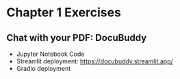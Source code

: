 # Chapter 1 Exercises

## Chat with your PDF: DocuBuddy 
- Jupyter Notebook Code
- Streamlit deployment: https://docubuddy.streamlit.app/
- Gradio deployment 